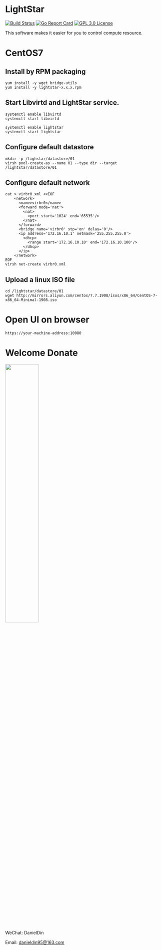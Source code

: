 # LightStar
[![Build Status](https://travis-ci.org/danieldin95/lightstar.svg?branch=master)](https://travis-ci.org/danieldin95/lightstar)
[![Go Report Card](https://goreportcard.com/badge/github.com/danieldin95/lightstar)](https://goreportcard.com/report/danieldin95/lightstar)
[![GPL 3.0 License](https://img.shields.io/badge/License-GPL%203.0-blue.svg)](LICENSE)

This software makes it easier for you to control compute resource.

# CentOS7

## Install by RPM packaging

    yum install -y wget bridge-utils
    yum install -y lightstar-x.x.x.rpm

## Start Libvirtd and LightStar service.

    systemctl enable libvirtd
    systemctl start libvirtd
    
    systemctl enable lightstar
    systemctl start lightstar
    
## Configure default datastore

    mkdir -p /lighstar/datastore/01
    virsh pool-create-as --name 01 --type dir --target /lightstar/datastore/01
    
## Configure default network

    cat > virbr0.xml <<EOF
        <network>
          <name>virbr0</name>
          <forward mode='nat'>
            <nat>
              <port start='1024' end='65535'/>
            </nat>
          </forward>
          <bridge name='virbr0' stp='on' delay='0'/>
          <ip address='172.16.10.1' netmask='255.255.255.0'>
            <dhcp>
              <range start='172.16.10.10' end='172.16.10.100'/>
            </dhcp>
          </ip>
        </network>
    EOF
    virsh net-create virbr0.xml

## Upload a linux ISO file

    cd /lightstar/datastore/01
    wget http://mirrors.aliyun.com/centos/7.7.1908/isos/x86_64/CentOS-7-x86_64-Minimal-1908.iso
    
# Open UI on browser

    https://your-machine-address:10080
    
    
# Welcome Donate

<img src="https://raw.githubusercontent.com/danieldin95/openlan-go/master/resource/donation.jpg" width="46%">


WeChat: DanielDin

Email: danieldin95@163.com

